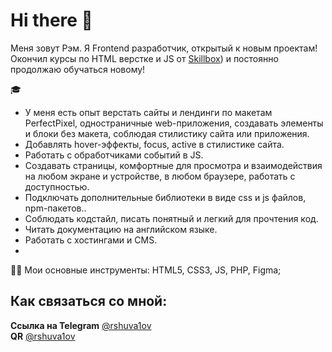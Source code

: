 # Hi there 👋
Меня зовут Рэм. Я Frontend разработчик, открытый к новым проектам!
Окончил курсы по HTML верстке и JS от [Skillbox](https://go.skillbox.ru/)) и постоянно продолжаю обучаться новому!

🎓

- У меня есть опыт верстать сайты и лендинги по макетам PerfectPixel, одностраничные web-приложения, создавать элементы и блоки без макета, соблюдая стилистику сайта или приложения.
- Добавлять hover-эффекты, focus, active в стилистике сайта.
- Работать с обработчиками событий в JS.
- Создавать страницы, комфортные для просмотра и взаимодействия на любом экране и устройстве, в любом браузере, работать с доступностью.
- Подключать дополнительные библиотеки в виде css и js файлов, npm-пакетов..
- Соблюдать кодстайл, писать понятный и легкий для прочтения код.
- Читать документацию на английском языке.
- Работать с хостингами и CMS.
-

👩‍💻 Мои основные инструменты: HTML5, CSS3, JS, PHP, Figma;

## Как связаться со мной:  
**Ссылка на Telegram** [@rshuva1ov](https://t.me/rshuva1ov/)  
**QR** [@rshuva1ov](https://user-images.githubusercontent.com/102639623/173983628-a42a5093-2bc4-4f37-9b08-9c9e82f47a4c.png)

